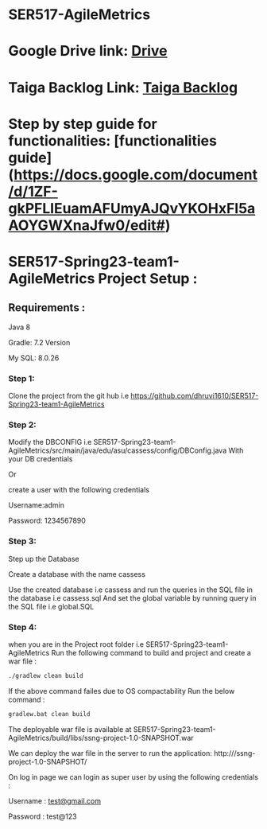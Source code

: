 # SER517-AgileMetrics
# Google Drive link: [Drive](https://drive.google.com/drive/u/1/folders/1qQd2xZBPPemDE9T6Qrv4r_UXlNUK8Zz_)
# Taiga Backlog Link: [Taiga Backlog](https://tree.taiga.io/project/dhruvimodii-agile-metrics-ser-517/backlog)
# Step by step guide for functionalities: [functionalities guide] (https://docs.google.com/document/d/1ZF-gkPFLlEuamAFUmyAJQvYKOHxFI5aAOYGWXnaJfw0/edit#)

# SER517-Spring23-team1-AgileMetrics Project Setup :
## Requirements :
Java 8

Gradle: 7.2 Version

My SQL: 8.0.26
### Step 1: 
Clone the project from the git hub i.e
https://github.com/dhruvi1610/SER517-Spring23-team1-AgileMetrics

### Step 2: 
Modify the DBCONFIG 
i.e SER517-Spring23-team1-AgileMetrics/src/main/java/edu/asu/cassess/config/DBConfig.java With your DB credentials

Or

create a user with the following credentials

Username:admin

Password: 1234567890

### Step 3: 
Step up the Database

Create a database with the name cassess

Use the created database i.e cassess and run the queries in the SQL file in the database i.e cassess.sql
And set the global variable by running query in the SQL file i.e global.SQL
### Step 4: 
when you are in the Project root folder i.e SER517-Spring23-team1-AgileMetrics Run the following command to build and project and create a war file :
```bash
./gradlew clean build
```
If the above command failes due to OS compactability Run the below command :
```bash
gradlew.bat clean build
```
The deployable war file is available at SER517-Spring23-team1-AgileMetrics/build/libs/ssng-project-1.0-SNAPSHOT.war

We can deploy the war file in the server to run the application: http://<The IP address of the host>/ssng-project-1.0-SNAPSHOT/

On log in page we can login as super user by using the following credentials : 

Username : test@gmail.com

Password : test@123
